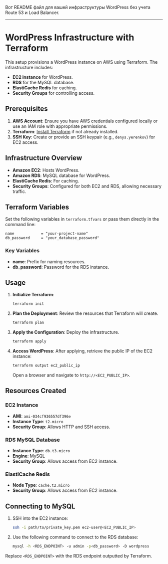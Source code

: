 Вот README файл для вашей инфраструктуры WordPress без учета Route 53 и Load Balancer.

---

# WordPress Infrastructure with Terraform

This setup provisions a WordPress instance on AWS using Terraform. The infrastructure includes:

- **EC2 instance** for WordPress.
- **RDS** for the MySQL database.
- **ElastiCache Redis** for caching.
- **Security Groups** for controlling access.

## Prerequisites

1. **AWS Account**: Ensure you have AWS credentials configured locally or use an IAM role with appropriate permissions.
2. **Terraform**: [Install Terraform](https://www.terraform.io/downloads.html) if not already installed.
3. **SSH Key**: Create or provide an SSH keypair (e.g., `denys.yerenkov`) for EC2 access.

## Infrastructure Overview

- **Amazon EC2**: Hosts WordPress.
- **Amazon RDS**: MySQL database for WordPress.
- **ElastiCache Redis**: For caching.
- **Security Groups**: Configured for both EC2 and RDS, allowing necessary traffic.

## Terraform Variables

Set the following variables in `terraform.tfvars` or pass them directly in the command line:

```hcl
name            = "your-project-name"
db_password     = "your_database_password"
```

### Key Variables

- **name**: Prefix for naming resources.
- **db_password**: Password for the RDS instance.

## Usage

1. **Initialize Terraform**:
   ```bash
   terraform init
   ```

2. **Plan the Deployment**:
   Review the resources that Terraform will create.
   ```bash
   terraform plan
   ```

3. **Apply the Configuration**:
   Deploy the infrastructure.
   ```bash
   terraform apply
   ```

4. **Access WordPress**:
   After applying, retrieve the public IP of the EC2 instance:
   ```bash
   terraform output ec2_public_ip
   ```
   Open a browser and navigate to `http://<EC2_PUBLIC_IP>`.

## Resources Created

### EC2 Instance
- **AMI**: `ami-034cf936557df396e`
- **Instance Type**: `t2.micro`
- **Security Group**: Allows HTTP and SSH access.

### RDS MySQL Database
- **Instance Type**: `db.t3.micro`
- **Engine**: MySQL
- **Security Group**: Allows access from EC2 instance.

### ElastiCache Redis
- **Node Type**: `cache.t2.micro`
- **Security Group**: Allows access from EC2 instance.

## Connecting to MySQL

1. SSH into the EC2 instance:
   ```bash
   ssh -i path/to/private_key.pem ec2-user@<EC2_PUBLIC_IP>
   ```

2. Use the following command to connect to the RDS database:
   ```bash
   mysql -h <RDS_ENDPOINT> -u admin -p<db_password> -D wordpress
   ```

Replace `<RDS_ENDPOINT>` with the RDS endpoint outputted by Terraform.

